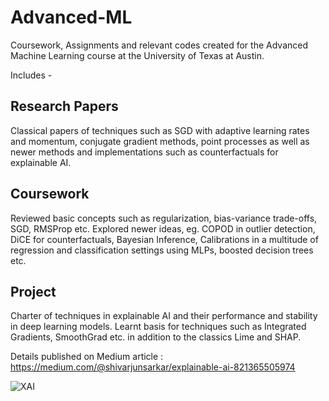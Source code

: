 # Advanced-ML
Coursework, Assignments and relevant codes created for the Advanced Machine Learning course at the University of Texas at Austin.

Includes -
## Research Papers
Classical papers of techniques such as SGD with adaptive learning rates and momentum, conjugate gradient methods, point processes as well as newer methods and implementations such as counterfactuals for explainable AI.

## Coursework
Reviewed basic concepts such as regularization, bias-variance trade-offs, SGD, RMSProp etc. Explored newer ideas, eg. COPOD in outlier detection, DiCE for counterfactuals, Bayesian Inference, Calibrations in a multitude of regression and classification settings using MLPs, boosted decision trees etc.

## Project
Charter of techniques in explainable AI and their performance and stability in deep learning models. Learnt basis for techniques such as Integrated Gradients, SmoothGrad etc. in addition to the classics Lime and SHAP.


Details published on Medium article :
https://medium.com/@shivarjunsarkar/explainable-ai-821365505974

![XAI](https://user-images.githubusercontent.com/19775963/147893151-fc96ae0b-bb7c-4f0f-a389-c10fdf434318.png)



